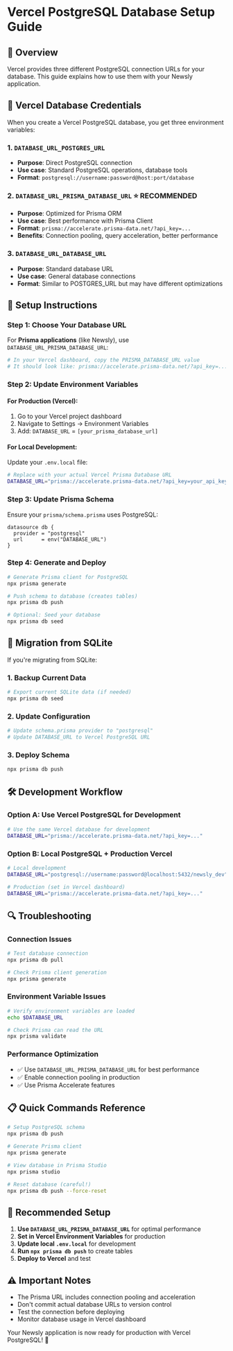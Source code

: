 # Vercel PostgreSQL Database Setup Guide

## 🎯 Overview

Vercel provides three different PostgreSQL connection URLs for your database. This guide explains how to use them with your Newsly application.

## 🔑 Vercel Database Credentials

When you create a Vercel PostgreSQL database, you get three environment variables:

### 1. `DATABASE_URL_POSTGRES_URL`
- **Purpose**: Direct PostgreSQL connection
- **Use case**: Standard PostgreSQL operations, database tools
- **Format**: `postgresql://username:password@host:port/database`

### 2. `DATABASE_URL_PRISMA_DATABASE_URL` ⭐ **RECOMMENDED**
- **Purpose**: Optimized for Prisma ORM
- **Use case**: Best performance with Prisma Client
- **Format**: `prisma://accelerate.prisma-data.net/?api_key=...`
- **Benefits**: Connection pooling, query acceleration, better performance

### 3. `DATABASE_URL_DATABASE_URL`
- **Purpose**: Standard database URL
- **Use case**: General database connections
- **Format**: Similar to POSTGRES_URL but may have different optimizations

## 🚀 Setup Instructions

### Step 1: Choose Your Database URL

For **Prisma applications** (like Newsly), use `DATABASE_URL_PRISMA_DATABASE_URL`:

```bash
# In your Vercel dashboard, copy the PRISMA_DATABASE_URL value
# It should look like: prisma://accelerate.prisma-data.net/?api_key=...
```

### Step 2: Update Environment Variables

#### For Production (Vercel):
1. Go to your Vercel project dashboard
2. Navigate to Settings → Environment Variables
3. Add: `DATABASE_URL` = `[your_prisma_database_url]`

#### For Local Development:
Update your `.env.local` file:

```bash
# Replace with your actual Vercel Prisma Database URL
DATABASE_URL="prisma://accelerate.prisma-data.net/?api_key=your_api_key_here"
```

### Step 3: Update Prisma Schema

Ensure your `prisma/schema.prisma` uses PostgreSQL:

```prisma
datasource db {
  provider = "postgresql"
  url      = env("DATABASE_URL")
}
```

### Step 4: Generate and Deploy

```bash
# Generate Prisma client for PostgreSQL
npx prisma generate

# Push schema to database (creates tables)
npx prisma db push

# Optional: Seed your database
npx prisma db seed
```

## 🔄 Migration from SQLite

If you're migrating from SQLite:

### 1. Backup Current Data
```bash
# Export current SQLite data (if needed)
npx prisma db seed
```

### 2. Update Configuration
```bash
# Update schema.prisma provider to "postgresql"
# Update DATABASE_URL to Vercel PostgreSQL URL
```

### 3. Deploy Schema
```bash
npx prisma db push
```

## 🛠️ Development Workflow

### Option A: Use Vercel PostgreSQL for Development
```bash
# Use the same Vercel database for development
DATABASE_URL="prisma://accelerate.prisma-data.net/?api_key=..."
```

### Option B: Local PostgreSQL + Production Vercel
```bash
# Local development
DATABASE_URL="postgresql://username:password@localhost:5432/newsly_dev"

# Production (set in Vercel dashboard)
DATABASE_URL="prisma://accelerate.prisma-data.net/?api_key=..."
```

## 🔍 Troubleshooting

### Connection Issues
```bash
# Test database connection
npx prisma db pull

# Check Prisma client generation
npx prisma generate
```

### Environment Variable Issues
```bash
# Verify environment variables are loaded
echo $DATABASE_URL

# Check Prisma can read the URL
npx prisma validate
```

### Performance Optimization
- ✅ Use `DATABASE_URL_PRISMA_DATABASE_URL` for best performance
- ✅ Enable connection pooling in production
- ✅ Use Prisma Accelerate features

## 📋 Quick Commands Reference

```bash
# Setup PostgreSQL schema
npx prisma db push

# Generate Prisma client
npx prisma generate

# View database in Prisma Studio
npx prisma studio

# Reset database (careful!)
npx prisma db push --force-reset
```

## 🎯 Recommended Setup

1. **Use `DATABASE_URL_PRISMA_DATABASE_URL`** for optimal performance
2. **Set in Vercel Environment Variables** for production
3. **Update local `.env.local`** for development
4. **Run `npx prisma db push`** to create tables
5. **Deploy to Vercel** and test

## ⚠️ Important Notes

- The Prisma URL includes connection pooling and acceleration
- Don't commit actual database URLs to version control
- Test the connection before deploying
- Monitor database usage in Vercel dashboard

Your Newsly application is now ready for production with Vercel PostgreSQL! 🚀